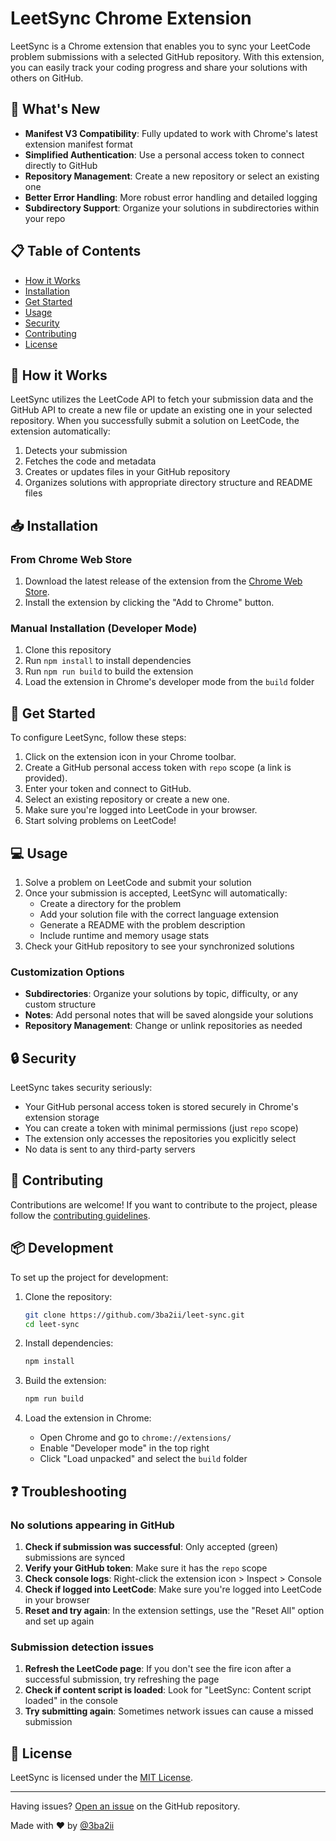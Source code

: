# LeetSync Chrome Extension

LeetSync is a Chrome extension that enables you to sync your LeetCode problem submissions with a selected GitHub repository. With this extension, you can easily track your coding progress and share your solutions with others on GitHub.

## 🚀 What's New

- **Manifest V3 Compatibility**: Fully updated to work with Chrome's latest extension manifest format
- **Simplified Authentication**: Use a personal access token to connect directly to GitHub
- **Repository Management**: Create a new repository or select an existing one
- **Better Error Handling**: More robust error handling and detailed logging
- **Subdirectory Support**: Organize your solutions in subdirectories within your repo

## 📋 Table of Contents

- [How it Works](#how-it-works)
- [Installation](#installation)
- [Get Started](#get-started)
- [Usage](#usage)
- [Security](#security)
- [Contributing](#contributing)
- [License](#license)

## 🔄 How it Works

LeetSync utilizes the LeetCode API to fetch your submission data and the GitHub API to create a new file or update an existing one in your selected repository. When you successfully submit a solution on LeetCode, the extension automatically:

1. Detects your submission
2. Fetches the code and metadata
3. Creates or updates files in your GitHub repository
4. Organizes solutions with appropriate directory structure and README files

## 📥 Installation

### From Chrome Web Store

1. Download the latest release of the extension from the [Chrome Web Store](https://chrome.google.com/webstore/detail/leetsync-leetcode-synchro/ppkbejeolfcbaomanmbpjdbkfcjfhjnd?hl=en&authuser=0).
2. Install the extension by clicking the "Add to Chrome" button.

### Manual Installation (Developer Mode)

1. Clone this repository
2. Run `npm install` to install dependencies
3. Run `npm run build` to build the extension
4. Load the extension in Chrome's developer mode from the `build` folder

## 🏁 Get Started

To configure LeetSync, follow these steps:

1. Click on the extension icon in your Chrome toolbar.
2. Create a GitHub personal access token with `repo` scope (a link is provided).
3. Enter your token and connect to GitHub.
4. Select an existing repository or create a new one.
5. Make sure you're logged into LeetCode in your browser.
6. Start solving problems on LeetCode!

## 💻 Usage

1. Solve a problem on LeetCode and submit your solution
2. Once your submission is accepted, LeetSync will automatically:
   - Create a directory for the problem
   - Add your solution file with the correct language extension
   - Generate a README with the problem description
   - Include runtime and memory usage stats
3. Check your GitHub repository to see your synchronized solutions

### Customization Options

- **Subdirectories**: Organize your solutions by topic, difficulty, or any custom structure
- **Notes**: Add personal notes that will be saved alongside your solutions
- **Repository Management**: Change or unlink repositories as needed

## 🔒 Security

LeetSync takes security seriously:

- Your GitHub personal access token is stored securely in Chrome's extension storage
- You can create a token with minimal permissions (just `repo` scope)
- The extension only accesses the repositories you explicitly select
- No data is sent to any third-party servers

## 🤝 Contributing

Contributions are welcome! If you want to contribute to the project, please follow the [contributing guidelines](CONTRIBUTING.md).

## 📦 Development

To set up the project for development:

1. Clone the repository:
   ```bash
   git clone https://github.com/3ba2ii/leet-sync.git
   cd leet-sync
   ```

2. Install dependencies:
   ```bash
   npm install
   ```

3. Build the extension:
   ```bash
   npm run build
   ```

4. Load the extension in Chrome:
   - Open Chrome and go to `chrome://extensions/`
   - Enable "Developer mode" in the top right
   - Click "Load unpacked" and select the `build` folder

## ❓ Troubleshooting

### No solutions appearing in GitHub

1. **Check if submission was successful**: Only accepted (green) submissions are synced
2. **Verify your GitHub token**: Make sure it has the `repo` scope
3. **Check console logs**: Right-click the extension icon > Inspect > Console
4. **Check if logged into LeetCode**: Make sure you're logged into LeetCode in your browser
5. **Reset and try again**: In the extension settings, use the "Reset All" option and set up again

### Submission detection issues

1. **Refresh the LeetCode page**: If you don't see the fire icon after a successful submission, try refreshing the page
2. **Check if content script is loaded**: Look for "LeetSync: Content script loaded" in the console
3. **Try submitting again**: Sometimes network issues can cause a missed submission

## 📄 License

LeetSync is licensed under the [MIT License](LICENSE).

---

Having issues? [Open an issue](https://github.com/3ba2ii/leet-sync/issues) on the GitHub repository.

Made with ❤️ by [@3ba2ii](https://github.com/3ba2ii)